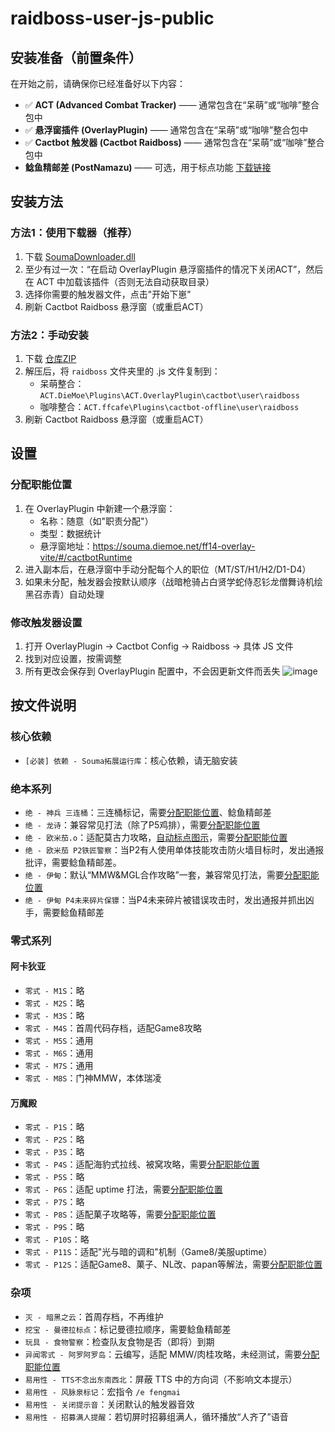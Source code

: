 # raidboss-user-js-public

## 安装准备（前置条件）

在开始之前，请确保你已经准备好以下内容：

- ✅ **ACT (Advanced Combat Tracker)**  —— 通常包含在“呆萌”或“咖啡”整合包中
- ✅ **悬浮窗插件 (OverlayPlugin)** —— 通常包含在“呆萌”或“咖啡”整合包中
- ✅ **Cactbot 触发器 (Cactbot Raidboss)** —— 通常包含在“呆萌”或“咖啡”整合包中
- **鲶鱼精邮差 (PostNamazu)** —— 可选，用于标点功能 [下载链接](https://github.com/Natsukage/PostNamazu/releases)

## 安装方法

### 方法1：使用下载器（推荐）

1. 下载 [SoumaDownloader.dll](https://github.com/Souma-Sumire/SoumaDownloader/releases)
2. 至少有过一次：“在启动 OverlayPlugin 悬浮窗插件的情况下关闭ACT”，然后在 ACT 中加载该插件（否则无法自动获取目录）
3. 选择你需要的触发器文件，点击"开始下崽"
4. 刷新 Cactbot Raidboss 悬浮窗（或重启ACT）

### 方法2：手动安装

1. 下载 [仓库ZIP](https://github.com/Souma-Sumire/raidboss-user-js-public/archive/refs/heads/main.zip)
2. 解压后，将 `raidboss` 文件夹里的 .js 文件复制到：
   - 呆萌整合：`ACT.DieMoe\Plugins\ACT.OverlayPlugin\cactbot\user\raidboss`
   - 咖啡整合：`ACT.ffcafe\Plugins\cactbot-offline\user\raidboss`
3. 刷新 Cactbot Raidboss 悬浮窗（或重启ACT）

## 设置

### 分配职能位置

1. 在 OverlayPlugin 中新建一个悬浮窗：
   - 名称：随意（如"职责分配"）
   - 类型：数据统计
   - 悬浮窗地址：<https://souma.diemoe.net/ff14-overlay-vite/#/cactbotRuntime>
2. 进入副本后，在悬浮窗中手动分配每个人的职位（MT/ST/H1/H2/D1-D4）
3. 如果未分配，触发器会按默认顺序（战暗枪骑占白贤学蛇侍忍钐龙僧舞诗机绘黑召赤青）自动处理

### 修改触发器设置

1. 打开 OverlayPlugin → Cactbot Config → Raidboss → 具体 JS 文件
2. 找到对应设置，按需调整
3. 所有更改会保存到 OverlayPlugin 配置中，不会因更新文件而丢失
![image](https://github.com/user-attachments/assets/3efa5c75-e02d-46c2-a987-eaf008c9e039)

## 按文件说明

### 核心依赖

- `[必装] 依赖 - Souma拓展运行库`：核心依赖，请无脑安装

### 绝本系列

- `绝 - 神兵 三连桶`：三连桶标记，需要[分配职能位置](#分配职能位置)、鲶鱼精邮差
- `绝 - 龙诗`：兼容常见打法（除了P5鸡排），需要[分配职能位置](#分配职能位置)
- `绝 - 欧米茄.o`：适配莫古力攻略，[自动标点图示](https://docs.qq.com/doc/DTXZHb1lXcUZ4eXBh)，需要[分配职能位置](#分配职能位置)
- `绝 - 欧米茄 P2铁匠警察`：当P2有人使用单体技能攻击防火墙目标时，发出通报批评，需要鲶鱼精邮差。
- `绝 - 伊甸`：默认“MMW&MGL合作攻略”一套，兼容常见打法，需要[分配职能位置](#分配职能位置)
- `绝 - 伊甸 P4未来碎片保镖`：当P4未来碎片被错误攻击时，发出通报并抓出凶手，需要鲶鱼精邮差

### 零式系列

#### 阿卡狄亚

- `零式 - M1S`：略
- `零式 - M2S`：略
- `零式 - M3S`：略
- `零式 - M4S`：首周代码存档，适配Game8攻略
- `零式 - M5S`：通用
- `零式 - M6S`：通用
- `零式 - M7S`：通用
- `零式 - M8S`：门神MMW，本体瑞凌

#### 万魔殿

- `零式 - P1S`：略
- `零式 - P2S`：略
- `零式 - P3S`：略
- `零式 - P4S`：适配海豹式拉线、被窝攻略，需要[分配职能位置](#分配职能位置)
- `零式 - P5S`：略
- `零式 - P6S`：适配 uptime 打法，需要[分配职能位置](#分配职能位置)
- `零式 - P7S`：略
- `零式 - P8S`：适配菓子攻略等，需要[分配职能位置](#分配职能位置)
- `零式 - P9S`：略
- `零式 - P10S`：略
- `零式 - P11S`：适配"光与暗的调和"机制（Game8/美服uptime）
- `零式 - P12S`：适配Game8、菓子、NL改、papan等解法，需要[分配职能位置](#分配职能位置)

### 杂项

- `灭 - 暗黑之云`：首周存档，不再维护
- `挖宝 - 曼德拉标点`：标记曼德拉顺序，需要鲶鱼精邮差
- `玩具 - 食物警察`：检查队友食物是否（即将）到期
- `异闻零式 - 阿罗阿罗岛`：云编写，适配 MMW/肉桂攻略，未经测试，需要[分配职能位置](#分配职能位置)
- `易用性 - TTS不念出东南西北`：屏蔽 TTS 中的方向词（不影响文本提示）
- `易用性 - 风脉泉标记`：宏指令 `/e fengmai`
- `易用性 - 关闭提示音`：关闭默认的触发器音效
- `易用性 - 招募满人提醒`：若切屏时招募组满人，循环播放“人齐了”语音
